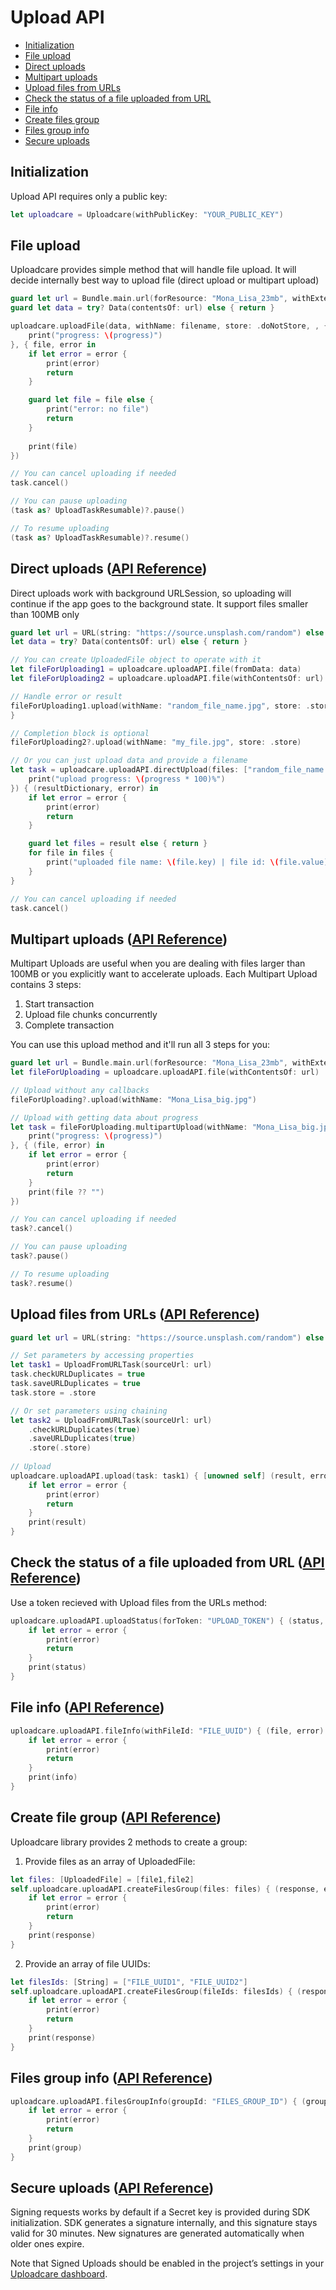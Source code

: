 # Upload API

* [Initialization](#initialization)
* [File upload](#file-upload)
* [Direct uploads](#direct-uploads-api-reference)
* [Multipart uploads](#multipart-uploads-api-reference)
* [Upload files from URLs](#upload-files-from-urls-api-reference)
* [Check the status of a file uploaded from URL](#check-the-status-of-a-file-uploaded-from-url-api-reference)
* [File info](#file-info-api-reference)
* [Create files group](#create-files-group-api-reference)
* [Files group info](#files-group-info-api-reference)
* [Secure uploads](#secure-uploads-api-reference)

## Initialization

Upload API requires only a public key:

```swift
let uploadcare = Uploadcare(withPublicKey: "YOUR_PUBLIC_KEY")
```

## File upload ##
Uploadcare provides simple method that will handle file upload. It will decide internally best way to upload file (direct upload or multipart upload)

```swift
guard let url = Bundle.main.url(forResource: "Mona_Lisa_23mb", withExtension: "jpg") else { return }
guard let data = try? Data(contentsOf: url) else { return }

uploadcare.uploadFile(data, withName: filename, store: .doNotStore, , { (progress) in
    print("progress: \(progress)")
}, { file, error in
	if let error = error {
		print(error)
		return
    }

	guard let file = file else {
		print("error: no file")
		return
	}
	
	print(file)
})

// You can cancel uploading if needed
task.cancel()

// You can pause uploading
(task as? UploadTaskResumable)?.pause()

// To resume uploading
(task as? UploadTaskResumable)?.resume()
```

## Direct uploads ([API Reference](https://uploadcare.com/api-refs/upload-api/#operation/baseUpload/?utm_source=github&utm_medium=referral&utm_campaign=uploadcare-swift)) ##

Direct uploads work with background URLSession, so uploading will continue if the app goes to the background state. It support files smaller than 100MB only

```swift
guard let url = URL(string: "https://source.unsplash.com/random") else { return }
let data = try? Data(contentsOf: url) else { return }

// You can create UploadedFile object to operate with it
let fileForUploading1 = uploadcare.uploadAPI.file(fromData: data)
let fileForUploading2 = uploadcare.uploadAPI.file(withContentsOf: url)

// Handle error or result
fileForUploading1.upload(withName: "random_file_name.jpg", store: .store) { (result, error) in
}

// Completion block is optional
fileForUploading2?.upload(withName: "my_file.jpg", store: .store)

// Or you can just upload data and provide a filename
let task = uploadcare.uploadAPI.directUpload(files: ["random_file_name.jpg": data], store: .store, expire: nil, { (progress) in
    print("upload progress: \(progress * 100)%")
}) { (resultDictionary, error) in
    if let error = error {
        print(error)
        return
    }

    guard let files = result else { return }			
    for file in files {
        print("uploaded file name: \(file.key) | file id: \(file.value)")
    }
}

// You can cancel uploading if needed
task.cancel()
```

## Multipart uploads ([API Reference](https://uploadcare.com/api-refs/upload-api/#operation/multipartFileUploadStart/?utm_source=github&utm_medium=referral&utm_campaign=uploadcare-swift)) ##

Multipart Uploads are useful when you are dealing with files larger than 100MB or you explicitly want to accelerate uploads. Each Multipart Upload contains 3 steps:
1. Start transaction
2. Upload file chunks concurrently
3. Complete transaction

You can use this upload method and it'll run all 3 steps for you:

```swift
guard let url = Bundle.main.url(forResource: "Mona_Lisa_23mb", withExtension: "jpg") else { return }
let fileForUploading = uploadcare.uploadAPI.file(withContentsOf: url)

// Upload without any callbacks
fileForUploading?.upload(withName: "Mona_Lisa_big.jpg")

// Upload with getting data about progress
let task = fileForUploading.multipartUpload(withName: "Mona_Lisa_big.jpg", store: .store, { (progress) in
    print("progress: \(progress)")
}, { (file, error) in
    if let error = error {
        print(error)
        return
    }
    print(file ?? "")
})

// You can cancel uploading if needed
task?.cancel()

// You can pause uploading
task?.pause()

// To resume uploading
task?.resume()
```

## Upload files from URLs ([API Reference](https://uploadcare.com/api-refs/upload-api/#operation/fromURLUpload/?utm_source=github&utm_medium=referral&utm_campaign=uploadcare-swift)) ##

```swift
guard let url = URL(string: "https://source.unsplash.com/random") else { return }

// Set parameters by accessing properties
let task1 = UploadFromURLTask(sourceUrl: url)
task.checkURLDuplicates = true
task.saveURLDuplicates = true
task.store = .store

// Or set parameters using chaining
let task2 = UploadFromURLTask(sourceUrl: url)
    .checkURLDuplicates(true)
    .saveURLDuplicates(true)
    .store(.store)
    
// Upload
uploadcare.uploadAPI.upload(task: task1) { [unowned self] (result, error) in
    if let error = error {
        print(error)
        return
    }
    print(result)
}
```

## Check the status of a file uploaded from URL ([API Reference](https://uploadcare.com/api-refs/upload-api/#operation/fromURLUploadStatus/?utm_source=github&utm_medium=referral&utm_campaign=uploadcare-swift)) ##

Use a token recieved with Upload files from the URLs method:

```swift
uploadcare.uploadAPI.uploadStatus(forToken: "UPLOAD_TOKEN") { (status, error) in
    if let error = error {
        print(error)
        return
    }
    print(status)
}
```

## File info ([API Reference](https://uploadcare.com/api-refs/upload-api/#operation/fileUploadInfo/?utm_source=github&utm_medium=referral&utm_campaign=uploadcare-swift)) ##

```swift
uploadcare.uploadAPI.fileInfo(withFileId: "FILE_UUID") { (file, error) in
    if let error = error {
        print(error)
        return
    }
    print(info)
}
```

## Create file group ([API Reference](https://uploadcare.com/api-refs/upload-api/#operation/createFilesGroup/?utm_source=github&utm_medium=referral&utm_campaign=uploadcare-swift)) ##

Uploadcare library provides 2 methods to create a group:

1. Provide files as an array of UploadedFile:

```swift
let files: [UploadedFile] = [file1,file2]
self.uploadcare.uploadAPI.createFilesGroup(files: files) { (response, error) in
    if let error = error {
        print(error)
        return
    }
    print(response)
}
```

2. Provide an array of file UUIDs:

```swift
let filesIds: [String] = ["FILE_UUID1", "FILE_UUID2"]
self.uploadcare.uploadAPI.createFilesGroup(fileIds: filesIds) { (response, error) in
    if let error = error {
        print(error)
        return
    }
    print(response)
}
```

## Files group info ([API Reference](https://uploadcare.com/api-refs/upload-api/#operation/filesGroupInfo/?utm_source=github&utm_medium=referral&utm_campaign=uploadcare-swift)) ##

```swift
uploadcare.uploadAPI.filesGroupInfo(groupId: "FILES_GROUP_ID") { (group, error) in
    if let error = error {
        print(error)
        return
    }
    print(group)
}
```

## Secure uploads ([API Reference](https://uploadcare.com/docs/api_reference/upload/signed_uploads/?utm_source=github&utm_medium=referral&utm_campaign=uploadcare-swift)) ##

Signing requests works by default if a Secret key is provided during SDK initialization. SDK generates a signature internally, and this signature stays valid for 30 minutes. New signatures are generated automatically when older ones expire.

Note that Signed Uploads should be enabled in the project’s settings in your [Uploadcare dashboard](https://uploadcare.com/dashboard/).
